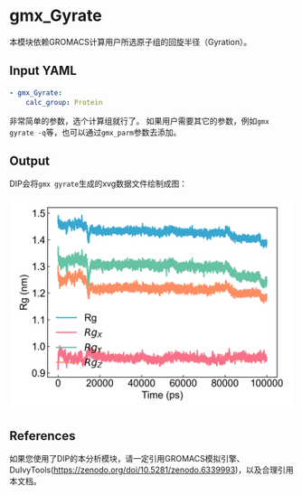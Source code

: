 # gmx_Gyrate

本模块依赖GROMACS计算用户所选原子组的回旋半径（Gyration）。

## Input YAML

```yaml
- gmx_Gyrate:
    calc_group: Protein
```

非常简单的参数，选个计算组就行了。
如果用户需要其它的参数，例如`gmx gyrate -q`等，也可以通过`gmx_parm`参数去添加。

## Output

DIP会将`gmx gyrate`生成的xvg数据文件绘制成图：

![gmx_Gyrate](static/gmx_Gyrate.png)

## References

如果您使用了DIP的本分析模块，请一定引用GROMACS模拟引擎、DuIvyTools(https://zenodo.org/doi/10.5281/zenodo.6339993)，以及合理引用本文档。